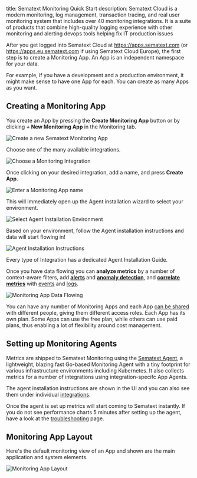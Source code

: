 title: Sematext Monitoring Quick Start
description: Sematext Cloud is a modern monitoring, log management, transaction tracing, and real user monitoring system that includes over 40 monitoring integrations. It is a suite of products that combine high-quality logging experience with other monitoring and alerting devops tools helping fix IT production issues

After you get logged into Sematext Cloud at <https://apps.sematext.com> (or <https://apps.eu.sematext.com> if using Sematext Cloud Europe), the first step is to create a Monitoring App. An App is an independent namespace for your data.

For example, if you have a development and a production environment, it might make sense to have one App for each. You can create as many Apps as you want.

## Creating a Monitoring App

You create an App by pressing the **Create Monitoring App** button or by clicking **+ New Monitoring App** in the Monitoring tab.

<img class="content-modal-image" alt="Create a new Sematext Monitoring App" src="../../images/monitoring/monitoring-app-create-first-app.png" title="Create a new Sematext Monitoring App">

Choose one of the many available integrations.

<img class="content-modal-image" alt="Choose a Monitoring Integration" src="../../images/monitoring/monitoring-app-select-integration.png" title="Choose a Monitoring Integration">

Once clicking on your desired integration, add a name, and press **Create App**.

<img class="content-modal-image" alt="Enter a Monitoring App name" src="../../images/monitoring/monitoring-app-enter-name.png" title="Enter a Monitoring App name">

This will immediately open up the Agent installation wizard to select your environment.

<img class="content-modal-image" alt="Select Agent Installation Environment" src="../../images/monitoring/monitoring-app-select-env.png" title="Select Agent Installation Environment">

Based on your environment, follow the Agent installation instructions and data will start flowing in!

<img class="content-modal-image" alt="Agent Installation Instructions" src="../../images/monitoring/monitoring-app-agent-instructions.png" title="Agent Installation Instructions">

Every type of Integration has a dedicated Agent Installation Guide.

Once you have data flowing you can **analyze metrics** by a number of context-aware filters, add [**alerts**](https://sematext.com/docs/alerts/) and [**anomaly detection**](https://sematext.com/docs/alerts/creating-metrics-alerts/#anomaly-alerts), and [**correlate metrics**](https://sematext.com/docs/monitoring/correlation/) with [events](https://sematext.com/docs/events/) and [logs](https://sematext.com/docs/logs/).

<img class="content-modal-image" alt="Monitoring App Data Flowing" src="../../images/monitoring/monitoring-app-data-flowing.png" title="Monitoring App Data Flowing">

You can have any number of Monitoring Apps and each App [can be shared](https://sematext.com/docs/team/)
with different people, giving them different access roles. Each App has its own plan.
Some Apps can use the free plan, while others can use paid plans, thus enabling a lot of flexibility around cost management.

## Setting up Monitoring Agents

Metrics are shipped to Sematext Monitoring using the [Sematext Agent](../agents/sematext-agent/), a lightweight, blazing fast Go-based Monitoring Agent with a tiny footprint for various infrastructure environments including Kubernetes. It also collects metrics for a number of integrations using integration-specifc App Agents.

The agent installation instructions are shown in the UI and you can also see them under individual [integrations](../integration).

Once the agent is set up metrics will start coming to Sematext instantly. If you do not see performance charts 5 minutes after setting up the agent, have a
look at the [troubleshooting](./spm-faq) page.

## Monitoring App Layout

Here's the default monitoring view of an App and shown are the main application and system elements.

<img class="content-modal-image" alt="Monitoring App Layout" src="../../images/monitoring/monitoring-app-layout.png" title="Monitoring App Layout">

